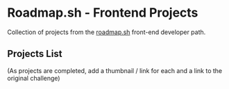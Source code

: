 #  Roadmap.sh - Frontend Projects

Collection of projects from the [roadmap.sh](https://roadmap.sh/) front-end developer path.

## Projects List

(As projects are completed, add a thumbnail / link for each and a link to the original challenge)
